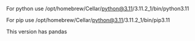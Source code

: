 For python use
/opt/homebrew/Cellar/python@3.11/3.11.2_1/bin/python3.11

For pip use
/opt/homebrew/Cellar/python@3.11/3.11.2_1/bin/pip3.11

This version has pandas
